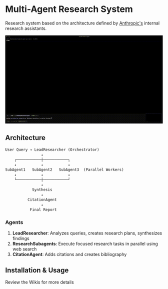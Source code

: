 # Multi-Agent Research System

Research system based on the architecture defined by [Anthropic's](https://www.anthropic.com/engineering/multi-agent-research-system) internal research assistants.

![Demo](public/demo.gif)

## Architecture

```
User Query → LeadResearcher (Orchestrator)
                ↓
    ┌───────────┼───────────┐
    ↓           ↓           ↓
SubAgent1   SubAgent2   SubAgent3  (Parallel Workers)
    ↓           ↓           ↓
    └───────────┼───────────┘
                ↓
            Synthesis
                ↓
          CitationAgent
                ↓
           Final Report
```

### Agents

1. **LeadResearcher**: Analyzes queries, creates research plans, synthesizes findings
2. **ResearchSubagents**: Execute focused research tasks in parallel using web search
3. **CitationAgent**: Adds citations and creates bibliography

## Installation & Usage

Review the Wikis for more details
